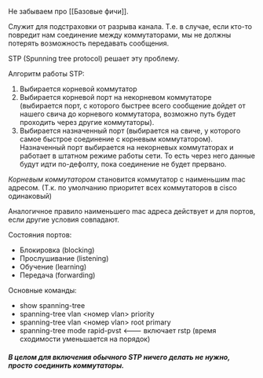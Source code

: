 Не забываем про [[Базовые фичи]].

Служит для подстраховки от разрыва канала. Т.е. в случае, если кто-то повредит нам соединение между коммутаторами, мы не должны потерять возможность передавать сообщения. 

STP (Spunning tree protocol) решает эту проблему. 

Алгоритм работы STP:
1) Выбирается корневой коммутатор
2) Выбирается корневой порт на некорневом коммутаторе (выбирается порт, с которого быстрее всего сообщение дойдет от нашего свича до корневого коммутатора, возможно путь будет проходить через другие коммутаторы).
3) Выбирается назначенный порт (выбирается на свиче, у которого самое быстрое соединение с корневым коммутатором). Назначенный порт выбирается на некорневых коммутаторах и работает в штатном режиме работы сети. То есть через него данные будут идти по-дефолту, пока соединение не будет прервано.

*Корневым коммутатором* становится коммутатор с наименьшим mac адресом. (Т.к. по умолчанию приоритет всех коммутаторов в cisco одинаковый)

Аналогичное правило наименьшего mac адреса действует и для портов, если другие условия совпадают.

Состояния портов:
* Блокировка (blocking)
* Прослушивание (listening)
* Обучение (learning)
* Передача (forwarding)

Основные команды:
* show spanning-tree
* spanning-tree vlan <номер vlan> priority 
* spanning-tree vlan <номер vlan> root primary
* spanning-tree mode rapid-pvst <--- включает rstp (время сходимости уменьшается на порядок)

##### В целом для включения обычного STP ничего делать не нужно, просто соединить коммутаторы.